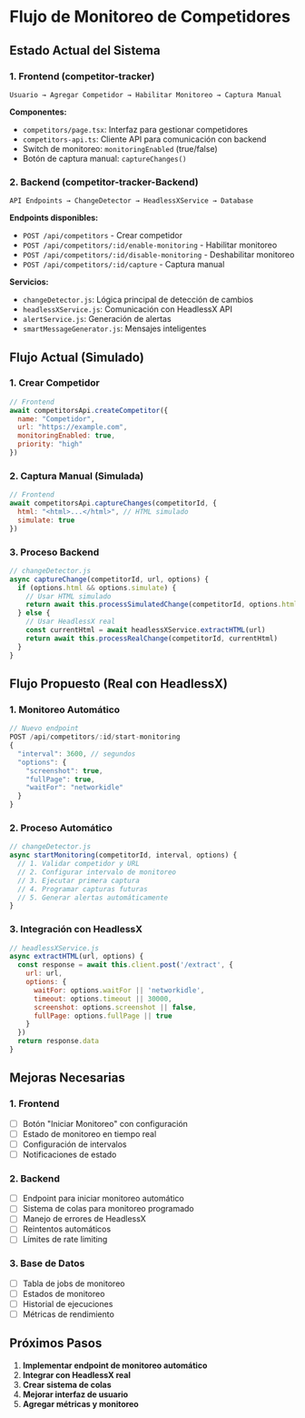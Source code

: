 # Flujo de Monitoreo de Competidores

## Estado Actual del Sistema

### 1. Frontend (competitor-tracker)
```
Usuario → Agregar Competidor → Habilitar Monitoreo → Captura Manual
```

**Componentes:**
- `competitors/page.tsx`: Interfaz para gestionar competidores
- `competitors-api.ts`: Cliente API para comunicación con backend
- Switch de monitoreo: `monitoringEnabled` (true/false)
- Botón de captura manual: `captureChanges()`

### 2. Backend (competitor-tracker-Backend)
```
API Endpoints → ChangeDetector → HeadlessXService → Database
```

**Endpoints disponibles:**
- `POST /api/competitors` - Crear competidor
- `POST /api/competitors/:id/enable-monitoring` - Habilitar monitoreo
- `POST /api/competitors/:id/disable-monitoring` - Deshabilitar monitoreo
- `POST /api/competitors/:id/capture` - Captura manual

**Servicios:**
- `changeDetector.js`: Lógica principal de detección de cambios
- `headlessXService.js`: Comunicación con HeadlessX API
- `alertService.js`: Generación de alertas
- `smartMessageGenerator.js`: Mensajes inteligentes

## Flujo Actual (Simulado)

### 1. Crear Competidor
```javascript
// Frontend
await competitorsApi.createCompetitor({
  name: "Competidor",
  url: "https://example.com",
  monitoringEnabled: true,
  priority: "high"
})
```

### 2. Captura Manual (Simulada)
```javascript
// Frontend
await competitorsApi.captureChanges(competitorId, {
  html: "<html>...</html>", // HTML simulado
  simulate: true
})
```

### 3. Proceso Backend
```javascript
// changeDetector.js
async captureChange(competitorId, url, options) {
  if (options.html && options.simulate) {
    // Usar HTML simulado
    return await this.processSimulatedChange(competitorId, options.html)
  } else {
    // Usar HeadlessX real
    const currentHtml = await headlessXService.extractHTML(url)
    return await this.processRealChange(competitorId, currentHtml)
  }
}
```

## Flujo Propuesto (Real con HeadlessX)

### 1. Monitoreo Automático
```javascript
// Nuevo endpoint
POST /api/competitors/:id/start-monitoring
{
  "interval": 3600, // segundos
  "options": {
    "screenshot": true,
    "fullPage": true,
    "waitFor": "networkidle"
  }
}
```

### 2. Proceso Automático
```javascript
// changeDetector.js
async startMonitoring(competitorId, interval, options) {
  // 1. Validar competidor y URL
  // 2. Configurar intervalo de monitoreo
  // 3. Ejecutar primera captura
  // 4. Programar capturas futuras
  // 5. Generar alertas automáticamente
}
```

### 3. Integración con HeadlessX
```javascript
// headlessXService.js
async extractHTML(url, options) {
  const response = await this.client.post('/extract', {
    url: url,
    options: {
      waitFor: options.waitFor || 'networkidle',
      timeout: options.timeout || 30000,
      screenshot: options.screenshot || false,
      fullPage: options.fullPage || true
    }
  })
  return response.data
}
```

## Mejoras Necesarias

### 1. Frontend
- [ ] Botón "Iniciar Monitoreo" con configuración
- [ ] Estado de monitoreo en tiempo real
- [ ] Configuración de intervalos
- [ ] Notificaciones de estado

### 2. Backend
- [ ] Endpoint para iniciar monitoreo automático
- [ ] Sistema de colas para monitoreo programado
- [ ] Manejo de errores de HeadlessX
- [ ] Reintentos automáticos
- [ ] Límites de rate limiting

### 3. Base de Datos
- [ ] Tabla de jobs de monitoreo
- [ ] Estados de monitoreo
- [ ] Historial de ejecuciones
- [ ] Métricas de rendimiento

## Próximos Pasos

1. **Implementar endpoint de monitoreo automático**
2. **Integrar con HeadlessX real**
3. **Crear sistema de colas**
4. **Mejorar interfaz de usuario**
5. **Agregar métricas y monitoreo**
